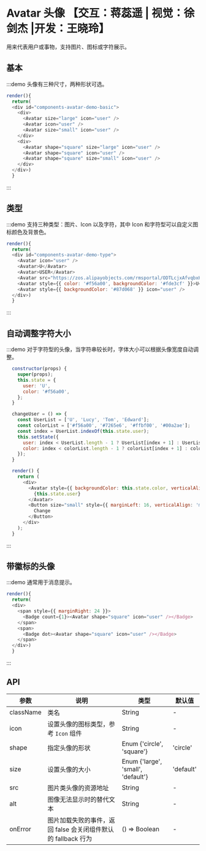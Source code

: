# Avatar 头像 【交互：蒋蕊遥 | 视觉：徐剑杰 |开发：王晓玲】

用来代表用户或事物，支持图片、图标或字符展示。


## 基本

:::demo 头像有三种尺寸，两种形状可选。

```js
render(){
  return(
  <div id="components-avatar-demo-basic">
    <div>
      <Avatar size="large" icon="user" />
      <Avatar icon="user" />
      <Avatar size="small" icon="user" />
    </div>
    <div>
      <Avatar shape="square" size="large" icon="user" />
      <Avatar shape="square" icon="user" />
      <Avatar shape="square" size="small" icon="user" />
    </div>
  </div>)
  }
```
:::

<style>
#components-avatar-demo-basic .fishd-avatar {
  margin-top: 16px;
  margin-right: 16px;
}
</style>

## 类型

:::demo 支持三种类型：图片、Icon 以及字符，其中 Icon 和字符型可以自定义图标颜色及背景色。

```js
render(){
  return(
  <div id="components-avatar-demo-type">
    <Avatar icon="user" />
    <Avatar>U</Avatar>
    <Avatar>USER</Avatar>
    <Avatar src="https://zos.alipayobjects.com/rmsportal/ODTLcjxAfvqbxHnVXCYX.png" />
    <Avatar style={{ color: '#f56a00', backgroundColor: '#fde3cf' }}>U</Avatar>
    <Avatar style={{ backgroundColor: '#87d068' }} icon="user" />
  </div>)
  }
```
:::

<style>
#components-avatar-demo-type .fishd-avatar {
  margin-top: 16px;
  margin-right: 16px;
}
</style>

## 自动调整字符大小

:::demo 对于字符型的头像，当字符串较长时，字体大小可以根据头像宽度自动调整。

```js
  constructor(props) {
    super(props);
    this.state = {
      user: 'U',
      color: '#f56a00',
    };
  }

  changeUser = () => {
    const UserList = ['U', 'Lucy', 'Tom', 'Edward'];
    const colorList = ['#f56a00', '#7265e6', '#ffbf00', '#00a2ae'];
    const index = UserList.indexOf(this.state.user);
    this.setState({
      user: index < UserList.length - 1 ? UserList[index + 1] : UserList[0],
      color: index < colorList.length - 1 ? colorList[index + 1] : colorList[0],
    });
  }

  render() {
    return (
      <div>
        <Avatar style={{ backgroundColor: this.state.color, verticalAlign: 'middle' }} size="large">
          {this.state.user}
        </Avatar>
        <Button size="small" style={{ marginLeft: 16, verticalAlign: 'middle' }} onClick={this.changeUser}>
          Change
        </Button>
      </div>
    );
  }
```

:::

## 带徽标的头像

:::demo 通常用于消息提示。

```js
render(){
  return(
  <div>
    <span style={{ marginRight: 24 }}>
      <Badge count={1}><Avatar shape="square" icon="user" /></Badge>
    </span>
    <span>
      <Badge dot><Avatar shape="square" icon="user" /></Badge>
    </span>
  </div>)
  }
```
:::

## API

| 参数 | 说明 | 类型 | 默认值 |
| --- | --- | --- | --- |
| className | 类名 | String | - |
| icon | 设置头像的图标类型，参考 `Icon` 组件 | String | - |
| shape | 指定头像的形状 | Enum {'circle', 'square'} | 'circle' |
| size | 设置头像的大小 | Enum {'large', 'small', 'default'} | 'default' |
| src | 图片类头像的资源地址 | String | - |
| alt | 图像无法显示时的替代文本 | String | - |
| onError | 图片加载失败的事件，返回 false 会关闭组件默认的 fallback 行为 | () => Boolean | - |
